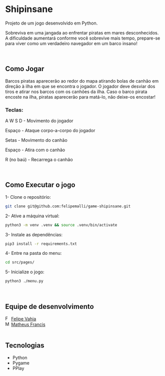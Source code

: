 # Shipinsane

Projeto de um jogo desenvolvido em Python.

Sobreviva em uma jangada ao enfrentar piratas em mares desconhecidos. A dificuldade
aumentará conforme você sobrevive mais tempo, prepare-se para viver como um verdadeiro
navegador em um barco insano!

<br>

## Como Jogar

Barcos piratas aparecerão ao redor do mapa atirando bolas de canhão em direção à ilha em que se encontra o jogador.
O jogador deve desviar dos tiros e atirar nos barcos com os canhões da ilha. Caso o barco pirata encoste na ilha, piratas aparecerão para matá-lo, não deixe-os encostar!


### Teclas:

A W S D - Movimento do jogador

Espaço - Ataque corpo-a-corpo do jogador

Setas - Movimento do canhão

Espaço  - Atira com o canhão

R (no baú) - Recarrega o canhão

<br>

## Como Executar o jogo

1- Clone o repositório:

```sh
git clone git@github.com:felipemalli/game-shipinsane.git
```

2- Ative a máquina virtual:
```sh
python3 -m venv .venv && source .venv/bin/activate
```

3- Instale as dependências:
```sh
pip3 install -r requirements.txt
```

4- Entre na pasta do menu:
```sh
cd src/pages/
```

5- Inicialize o jogo:
```sh
python3 ./menu.py
```

<br>

## Equipe de desenvolvimento
<div>
  <div>
    <img width="15" src="https://avatars.githubusercontent.com/u/88905074?v=4" alt="Felipe Vahia" />
    <a href="https://github.com/felipemalli">Felipe Vahia</a>
  </div>

  <div>
    <img width="15" src="https://avatars.githubusercontent.com/u/53090840?v=4" alt="Matheus Francis" />
    <a href="https://github.com/MatheusFrancis">Matheus Francis</a>
  </div>
<div>

<br>

## Tecnologias
- Python
- Pygame
- PPlay
